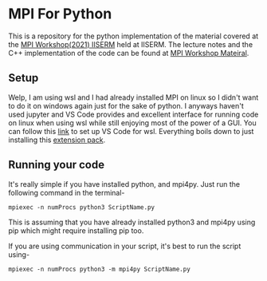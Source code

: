 # MPI For Python
This is a repository for the python implementation of the material covered at the [MPI Workshop(2021) IISERM](https://sites.google.com/view/mpi-workshop) held at IISERM. The lecture notes and the C++ implementation of the code can be found at [MPI Workshop Mateiral](https://sites.google.com/view/mpi-workshop/materials).

## Setup
Welp, I am using wsl and I had already installed MPI on linux so I didn't want to do it on windows again just for the sake of python. I anyways haven't used jupyter and VS Code provides and excellent interface for running code on linux when using wsl while still enjoying most of the power of a GUI. 
You can follow this [link](https://code.visualstudio.com/docs/remote/wsl) to set up VS Code for wsl. Everything boils down to just installing this [extension pack](https://marketplace.visualstudio.com/items?itemName=ms-vscode-remote.vscode-remote-extensionpack).

## Running your code
It's really simple if you have installed python, and mpi4py. Just run the following command in the terminal-
```
mpiexec -n numProcs python3 ScriptName.py
```
This is assuming that you have already installed python3 and mpi4py using pip which might require installing pip too.

If you are using communication in your script, it's best to run the script using-
```
mpiexec -n numProcs python3 -m mpi4py ScriptName.py
```
